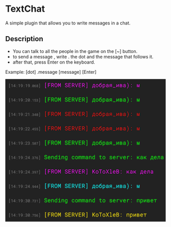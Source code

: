# TextChat
A simple plugin that allows you to write messages in a chat.
## Description
- You can talk to all the people in the game on the [~] button.
- to send a message , write . the dot and the message that follows it.
- after that, press Enter on the keyboard.

Example: [dot] .message [message] [Enter]

![](https://github.com/KoT0XleB/TextChat/blob/main/SCPSL_aLiM59A6Sr.png)
